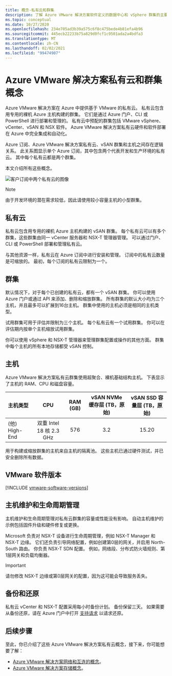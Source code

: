 ```yaml
---
title: 概念-私有云和群集
description: 了解 Azure VMware 解决方案软件定义的数据中心和 vSphere 群集的主要功能。
ms.topic: conceptual
ms.date: 10/27/2020
ms.openlocfilehash: 234e705ad3b39a575c6f8c475bede4b81efa4b96
ms.sourcegitcommit: 445ecb22233b75a829d0fcf1c9501ada2a4bdfa3
ms.translationtype: MT
ms.contentlocale: zh-CN
ms.lasthandoff: 02/02/2021
ms.locfileid: "99474907"
---
```

#  <a name="azure-vmware-solution-private-cloud-and-cluster-concepts"></a>Azure VMware 解决方案私有云和群集概念

Azure VMware 解决方案在 Azure 中提供基于 VMware 的私有云。 私有云包含用专用的裸机 Azure 主机构建的群集。 它们是通过 Azure 门户、CLI 或 PowerShell 进行部署和管理的。  私有云中预配的群集包括 VMware vSphere、vCenter、vSAN 和 NSX 软件。 Azure VMware 解决方案私有云硬件和软件部署在 Azure 中完全集成和自动化。

Azure 订阅、Azure VMware 解决方案私有云、vSAN 群集和主机之间存在逻辑关系。 此关系图显示单个 Azure 订阅，其中包含两个代表开发和生产环境的私有云。  其中每个私有云都是两个群集。 

本文介绍所有这些概念。

![客户订阅中两个私有云的图像](./media/hosts-clusters-private-clouds-final.png)

>[!NOTE]
>由于开发环境的潜在需求较低，因此请使用较小容量主机的小型群集。 

## <a name="private-clouds"></a>私有云

私有云包含用专用的裸机 Azure 主机构建的 vSAN 群集。 每个私有云可以有多个群集，这些群集由同一 vCenter 服务器和 NSX-T 管理器管理。 可以通过门户、CLI 或 PowerShell 部署和管理私有云。 

与其他资源一样，私有云在 Azure 订阅中进行安装和管理。 订阅中的私有云数量是可缩放的。 最初，每个订阅的私有云限制为一个。

## <a name="clusters"></a>群集
默认情况下，对于每个已创建的私有云，都有一个 vSAN 群集。 你可以使用 Azure 门户或通过 API 来添加、删除和缩放群集。  所有群集的默认大小均为三个主机，并且最多可以扩展到16台主机。  群集中使用的主机必须是相同的主机类型。

试用群集可用于评估并限制为三个主机。 每个私有云有一个试用群集。 你可以在评估期内按单个主机缩放试用群集。

你可以使用 vSphere 和 NSX-T 管理器来管理群集配置或操作的其他方面。 群集中每个主机的所有本地存储都受 vSAN 控制。

## <a name="hosts"></a>主机

Azure VMware 解决方案私有云群集使用超聚合、裸机基础结构主机。 下表显示了主机的 RAM、CPU 和磁盘容量。 

| 主机类型              |             CPU             |   RAM (GB)   |  vSAN NVMe 缓存层 (TB，原始)   |  vSAN SSD 容量层 (TB，原始)   |
| :---                   |            :---:            |    :---:     |               :---:              |                :---:               |
|  (他) High-End          |  双重 Intel 18 核 2.3 GHz  |     576      |                3.2               |                15.20               |

用于构建或缩放群集的主机来自主机的隔离池。 这些主机已通过硬件测试，并已安全删除所有数据。 

## <a name="vmware-software-versions"></a>VMware 软件版本

[!INCLUDE [vmware-software-versions](includes/vmware-software-versions.md)]


## <a name="host-maintenance-and-lifecycle-management"></a>主机维护和生命周期管理

主机维护和生命周期管理对私有云群集的容量或性能没有影响。  自动主机维护的示例包括固件升级和硬件修复或更换。

Microsoft 负责对 NSX-T 设备进行生命周期管理，例如 NSX-T Manager 和 NSX-T 边缘。 它们还负责引导网络配置，例如创建第0层的网关，并启用 North-South 路由。 你负责 NSX-T SDN 配置。 例如，网络段、分布式防火墙规则、第1层网关和负载均衡器。

> [!IMPORTANT]
> 请勿修改 NSX-T 边缘或第0层网关的配置，因为这可能会导致服务丢失。

## <a name="backup-and-restoration"></a>备份和还原

私有云 vCenter 和 NSX-T 配置采用每小时备份计划。  备份保留三天。 如果需要从备份还原，请在 Azure 门户中打开 [支持请求](https://rc.portal.azure.com/#create/Microsoft.Support) 以请求还原。

## <a name="next-steps"></a>后续步骤

至此，你已介绍了这些 Azure VMware 解决方案私有云概念，接下来，你可能想要了解： 

- [Azure VMware 解决方案网络和互连的概念](concepts-networking.md)。
- [Azure VMware 解决方案存储概念](concepts-storage.md)。

<!-- LINKS - internal -->

<!-- LINKS - external-->
[VCSA versions]: https://kb.vmware.com/s/article/2143838
[ESXi versions]: https://kb.vmware.com/s/article/2143832
[vSAN versions]: https://kb.vmware.com/s/article/2150753

